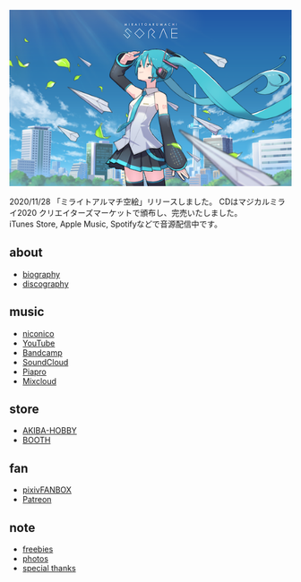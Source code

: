 <p class="cover-image">
  <img src="images/top.png" alt="top" />
</p>

2020/11/28 「ミライトアルマチ空絵」リリースしました。 
CDはマジカルミライ2020 クリエイターズマーケットで頒布し、完売いたしました。   
iTunes Store, Apple Music, Spotifyなどで音源配信中です。

## about

* [biography](/biography)
* [discography](/discography)

## music

* [niconico](http://www.nicovideo.jp/mylist/10180194)
* [YouTube](https://youtube.com/user/keisei1092)
* [Bandcamp](https://https://miraitoarumachi.bandcamp.com)
* [SoundCloud](https://soundcloud.com/keisei_1092)
* [Piapro](https://piapro.jp/keisei_1092)
* [Mixcloud](https://www.mixcloud.com/keisei_1092)

## store

* [AKIBA-HOBBY](https://ec.akbh.jp/products/list.php?maker_id=102)
* [BOOTH](https://miraitoarumachi.booth.pm)

## fan

* [pixivFANBOX](https://www.pixiv.net/fanbox/creator/604687)
* [Patreon](https://www.patreon.com/keisei_1092)

## note

* [freebies](/freebies)
* [photos](/photos)
* [special thanks](/special_thanks)
